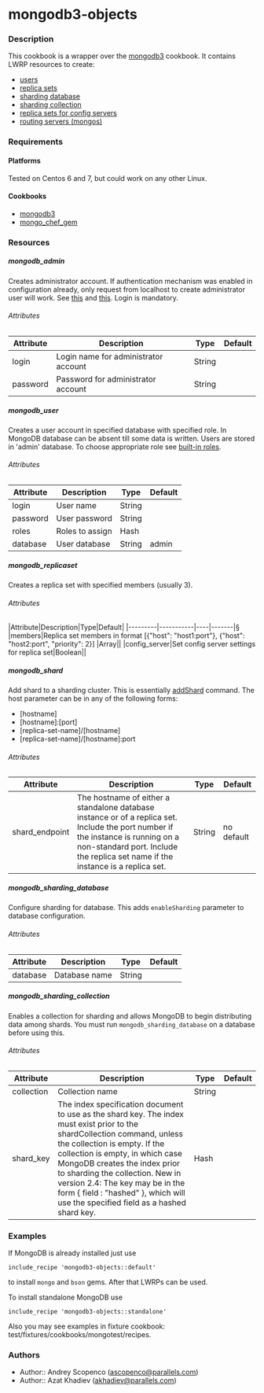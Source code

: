 # mongodb3-objects

### Description

This cookbook is a wrapper over the [mongodb3](https://supermarket.chef.io/cookbooks/mongodb3) cookbook. It contains LWRP resources to create:
* [users](https://docs.mongodb.com/manual/tutorial/manage-users-and-roles/)
* [replica sets](https://docs.mongodb.com/manual/core/replication/)
* [sharding database](https://docs.mongodb.com/manual/core/sharded-cluster-components/)
* [sharding collection](https://docs.mongodb.com/v3.0/reference/command/shardCollection/)
* [replica sets for config servers](https://docs.mongodb.com/manual/core/sharded-cluster-config-servers/)
* [routing servers (mongos)](https://docs.mongodb.com/manual/reference/program/mongos/)

### Requirements

#### Platforms

Tested on Centos 6 and 7, but could work on any other Linux.

#### Cookbooks

* [mongodb3](https://supermarket.chef.io/cookbooks/mongodb3)
* [mongo_chef_gem](https://supermarket.chef.io/cookbooks/mongodb3)

### Resources

##### mongodb_admin

Creates administrator account. If authentication mechanism was enabled in configuration already, only request from localhost to create administrator user will work. See [this](https://docs.mongodb.org/manual/tutorial/enable-authentication/) and [this](https://docs.mongodb.org/manual/core/security-users/#localhost-exception). Login is mandatory.

###### Attributes
|Attribute|Description|Type|Default|
|---------|-----------|----|-------|
|login|Login name for administrator account|String||
|password|Password for administrator account|String||


##### mongodb_user

Creates a user account in specified database with specified role. In MongoDB database can be absent till some data is written. Users are stored in 'admin' database. To choose appropriate role see [built-in roles](https://docs.mongodb.org/manual/reference/built-in-roles/).

###### Attributes
|Attribute|Description|Type|Default|
|---------|-----------|----|-------|
|login|User name|String||
|password|User password|String||
|roles|Roles to assign|Hash||
|database|User database|String|admin|

##### mongodb_replicaset

Creates a replica set with specified members (usually 3).

###### Attributes
|Attribute|Description|Type|Default|
|---------|-----------|----|-------|§
|members|Replica set members in format [{"host": "host1:port"}, {"host": "host2:port", "priority": 2}] |Array||
|config_server|Set config server settings for replica set|Boolean||

##### mongodb_shard

Add shard to a sharding cluster. This is essentially [addShard](https://docs.mongodb.com/v3.0/reference/method/sh.addShard/) command. The host parameter can be in any of the following forms:
- \[hostname\]
- \[hostname\]:\[port\]
- \[replica-set-name\]/\[hostname\]
- \[replica-set-name\]/\[hostname\]:port

###### Attributes
|Attribute|Description|Type|Default|
|---------|-----------|----|-------|
|shard_endpoint|The hostname of either a standalone database instance or of a replica set. Include the port number if the instance is running on a non-standard port. Include the replica set name if the instance is a replica set.|String|no default|

##### mongodb_sharding_database

Configure sharding for database. This adds `enableSharding` parameter to database configuration.

###### Attributes
|Attribute|Description|Type|Default|
|---------|-----------|----|-------|
|database|Database name|String||

##### mongodb_sharding_collection

Enables a collection for sharding and allows MongoDB to begin distributing data among shards. You must run `mongodb_sharding_database` on a database before using this.

###### Attributes
|Attribute|Description|Type|Default|
|---------|-----------|----|-------|
|collection|Collection name|String||
|shard_key|The index specification document to use as the shard key. The index must exist prior to the shardCollection command, unless the collection is empty. If the collection is empty, in which case MongoDB creates the index prior to sharding the collection. New in version 2.4: The key may be in the form { field : "hashed" }, which will use the specified field as a hashed shard key.|Hash||

### Examples

If MongoDB is already installed just use

    include_recipe 'mongodb3-objects::default'

to install `mongo` and `bson` gems. After that LWRPs can be used.

To install standalone MongoDB use

    include_recipe 'mongodb3-objects::standalone'

Also you may see examples in fixture cookbook: test/fixtures/cookbooks/mongotest/recipes.


### Authors
* Author:: Andrey Scopenco (ascopenco@parallels.com)
* Author:: Azat Khadiev (akhadiev@parallels.com)
